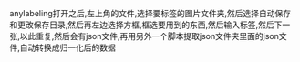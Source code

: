 anylabeling打开之后,左上角的文件,选择要标签的图片文件夹,然后选择自动保存和更改保存目录,然后再左边选择方框,框选要用到的东西,然后输入标签,然后下一张,以此重复,然后会有json文件,再用另外一个脚本提取json文件夹里面的json文件,自动转换成归一化后的数据
